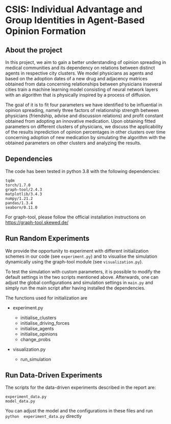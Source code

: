 # CSIS: Individual Advantage and Group Identities in Agent-Based Opinion Formation

## About the project
In  this  project,  we  aim  to  gain  a  better  understanding of opinion  spreading  in  medical communities  and  its  dependency  on  relations  between distinct  agents  in  respective  city clusters.  We model physicians as agents and based on the adoption dates of a new drug and adjacency matrices obtained from data concerning relationships between physicians inseveral cities train a machine learning model consisting of neural network layers with an algorithm that is physically inspired by a process of diffusion.  

The goal of it is to fit four parameters we have identified to be influential in opinion spreading, namely three factors of relationship strength between physicians (friendship, advise and discussion relations) and profit constant obtained from adopting an innovative medication.  Upon obtaining fitted parameters on different clusters of physicians, we discuss the applicability of the results inprediction of opinion percentages in other clusters over time concerning adoption of new medication by simulating the algorithm  with  the  obtained  parameters on  other clusters and analyzing the results.


## Dependencies
The code has been tested in python 3.8 with the following dependencies:

```
tqdm
torch/1.7.0
graph-tool/2.4.3
matplotlib/3.4.3
numpy/1.21.2
pandas/1.3.4
seaborn/0.11.0
```

For graph-tool, please follow the official installation instructions on https://graph-tool.skewed.de/

## Run Random Experiments
 We  provide  the  opportunity  to  experiment with different initialization schemes in our code (see ```experiment.py```) and to visualise the simulation 
 dynamically using the graph-tool module (see ```visualization.py```).  
 
 To test the simulation with custom parameters, it is possible to modify the default settings in the two scripts mentioned above. Afterwards, one can 
 adjust the global configurations and simulation settings in ```main.py``` and simply run the main script after having installed the dependencies.
 
 The functions used for initialization are
 - experiment.py
   - initialise_clusters
   - initialise_driving_forces
   - initialise_agents
   - initialise_opinions
   - change_probs
 
 - visualization.py
   - run_simulation
 
 ## Run Data-Driven Experiments
 The scripts for the data-driven experiments described in the report are:
 ```
 experiment_data.py
 model_data.py
 ```
 
 You can adjust the model and the configurations in these files and run ```python  experiment_data.py``` directly
